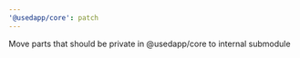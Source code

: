 ```yaml
---
'@usedapp/core': patch
---
```


Move parts that should be private in @usedapp/core to internal submodule

